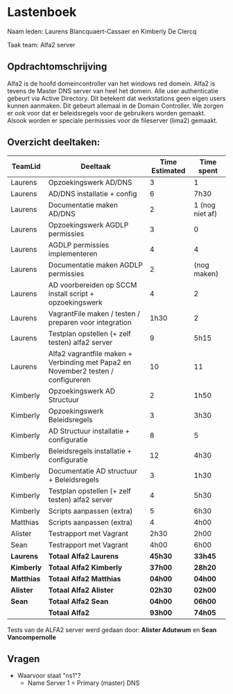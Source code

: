 # Lastenboek

Naam leden: Laurens Blancquaert-Cassaer en Kimberly De Clercq

Taak team: Alfa2 server

## Opdrachtomschrijving
Alfa2 is de hoofd domeincontroller van het windows red domein. Alfa2 is tevens de Master DNS server van heel het domein.
Alle user authenticatie gebeurt via Active Directory. Dit betekent dat werkstations geen eigen users kunnen aanmaken. Dit gebeurt allemaal in de Domain Controller. We zorgen er ook voor dat er beleidsregels voor de gebruikers worden gemaakt. Alsook worden er speciale permissies voor de fileserver (lima2) gemaakt.

## Overzicht deeltaken:
| TeamLid                     | Deeltaak          | Time Estimated | Time spent  |
| --------------              | --------------    | -------------- | --------------|
| Laurens | Opzoekingswerk AD/DNS   | 3        |      1         |
| Laurens | AD/DNS installatie + config   |  6 |      7h30      |
| Laurens | Documentatie maken AD/DNS  |  2   |         1 (nog niet af)      |
| Laurens | Opzoekingswerk AGDLP permissies | 3 |      0        |
| Laurens | AGDLP permissies implementeren  | 4 |      4        |
| Laurens | Documentatie maken AGDLP permissies | 2 |   (nog maken)     |
| Laurens | AD voorbereiden op SCCM install script + opzoekingswerk | 4 |    2      |
| Laurens | VagrantFile maken / testen / preparen voor integration | 1h30 |   2      |
| Laurens | Testplan opstellen (+ zelf testen) alfa2 server | 9 |  5h15 |
| Laurens | Alfa2 vagrantfile maken + Verbinding met Papa2 en November2 testen / configureren| 10 | 11 | 
| Kimberly| Opzoekingswerk AD Structuur | 2  | 1h50   |
| Kimberly| Opzoekingswerk Beleidsregels | 3 | 3h30   |
| Kimberly| AD Structuur installatie + configuratie | 8 |  5 |
| Kimberly| Beleidsregels installatie + configuratie | 12 |  4h30  |
| Kimberly| Documentatie AD structuur + Beleidsregels | 3 |  1h30    |
| Kimberly| Testplan opstellen (+ zelf testen) alfa2 server | 4  | 5h30  |
| Kimberly| Scripts aanpassen (extra) | 5 |  6h30    |
| Matthias| Scripts aanpassen (extra) | 4 |  4h00    |
| Alister| Testrapport met Vagrant | 2h30 |  2h00    |
| Sean| Testrapport met Vagrant | 4h00 |  6h00    |
| **Laurens**|  **Totaal Alfa2 Laurens**    | **45h30** |  **33h45**    |
| **Kimberly**|  **Totaal Alfa2 Kimberly**    | **37h00** |  **28h20**   |
| **Matthias**|  **Totaal Alfa2 Matthias**    | **04h00** |  **04h00**   |
| **Alister**|  **Totaal Alfa2 Alister**    | **02h30** |  **02h00**   |
| **Sean**|  **Totaal Alfa2 Sean**    | **04h00** |  **06h00**   |
| | **Totaal Alfa2**     | **93h00** |  **74h05**   |

Tests van de ALFA2 server werd gedaan door: **Alister Adutwum** en **Sean Vancompernolle**

## Vragen
- Waarvoor staat "ns1"?
    - Name Server 1 = Primary (master) DNS  
